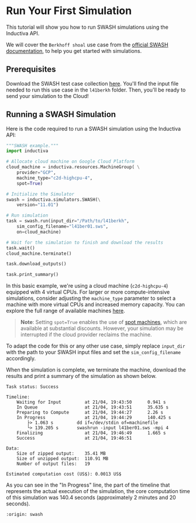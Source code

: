 # Run Your First Simulation
This tutorial will show you how to run SWASH simulations using the Inductiva API. 

We will cover the `Berkhoff shoal` use case from the [official SWASH documentation](https://swash.sourceforge.io/), to help you get started with simulations.

## Prerequisites
Download the SWASH test case collection [here](https://swash.sourceforge.io/). You'll find the input file needed to run this use case in the `l41berkh` folder. Then, you'll be ready to send your simulation to the Cloud!

## Running a SWASH Simulation
Here is the code required to run a SWASH simulation using the Inductiva API:

```python
"""SWASH example."""
import inductiva

# Allocate cloud machine on Google Cloud Platform
cloud_machine = inductiva.resources.MachineGroup( \
    provider="GCP",
    machine_type="c2d-highcpu-4",
	spot=True)

# Initialize the Simulator
swash = inductiva.simulators.SWASH(\
    version="11.01")

# Run simulation
task = swash.run(input_dir="/Path/to/l41berkh",
    sim_config_filename="l41ber01.sws",
    on=cloud_machine)

# Wait for the simulation to finish and download the results
task.wait()
cloud_machine.terminate()

task.download_outputs()

task.print_summary()
```

In this basic example, we're using a cloud machine (`c2d-highcpu-4`) equipped with 4 virtual CPUs. 
For larger or more compute-intensive simulations, consider adjusting the `machine_type` parameter to select 
a machine with more virtual CPUs and increased memory capacity. You can explore the full range of available machines [here](https://console.inductiva.ai/machine-groups/instance-types).

> **Note**: Setting `spot=True` enables the use of [spot machines](../how-it-works/machines/spot-machines.md), which are available at substantial discounts. 
> However, your simulation may be interrupted if the cloud provider reclaims the machine.

To adapt the code for this or any other use case, simply replace `input_dir` with the path to your SWASH input files and 
set the `sim_config_filename` accordingly.

When the simulation is complete, we terminate the machine, download the results and print a summary of the simulation as shown below.

```
Task status: Success

Timeline:
	Waiting for Input         at 21/04, 19:43:50      0.941 s
	In Queue                  at 21/04, 19:43:51      35.635 s
	Preparing to Compute      at 21/04, 19:44:27      2.26 s
	In Progress               at 21/04, 19:44:29      140.425 s
		├> 1.063 s         dd if=/dev/stdin of=machinefile
		└> 139.205 s       swashrun -input l41ber01.sws -mpi 4
	Finalizing                at 21/04, 19:46:49      1.665 s
	Success                   at 21/04, 19:46:51      

Data:
	Size of zipped output:    35.41 MB
	Size of unzipped output:  110.91 MB
	Number of output files:   19

Estimated computation cost (US$): 0.0013 US$
```

As you can see in the "In Progress" line, the part of the timeline that represents the actual execution of the simulation, 
the core computation time of this simulation was 140.4 seconds (approximately 2 minutes and 20 seconds).

```{banner_small}
:origin: swash
```
